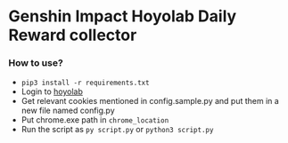 # Genshin Impact Hoyolab Daily Reward collector

### How to use?

- `pip3 install -r requirements.txt`
- Login to [hoyolab](https://hoyolab.com)
- Get relevant cookies mentioned in config.sample.py and put them in a new file named config.py
- Put chrome.exe path in `chrome_location`
- Run the script as `py script.py` or `python3 script.py`
